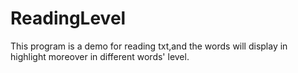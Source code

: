 ReadingLevel
============
This program is a demo for reading txt,and the words will display in highlight moreover in different words' level.

